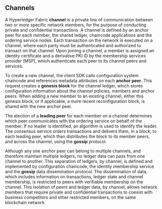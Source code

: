 
## Channels

A Hyperledger Fabric **channel** is a private line of communication between two
or more specific network members, for the purpose of conducting private and
confidential transactions. A channel is defined by an anchor peer for each
member, the shared ledger, chaincode applications and the ordering service
nodes. Each transaction on the network is executed on a channel, where each
party must be authenticated and authorized to transact on that channel. Upon
joining a channel, a member is assigned an identity certificate and a derivative
PKI ID by the membership services provider (MSP), which authenticate each peer
to its channel peers and services.

To create a new channel, the client SDK calls configuration system chaincode
and references metadata attributes on each **anchor peer**. This request creates
a **genesis block** for the channel ledger, which stores configuration
information about the channel policies, members and anchor peers. When adding a
new member to an existing channel, either this genesis block, or if applicable,
a more recent reconfiguration block, is shared with the new anchor peer.

The election of a **leading peer** for each member on a channel determines which
peer communicates with the ordering service on behalf of the member. If no
leader is identified, an algorithm is used to identify the leader. The consensus
service orders transactions and delivers them, in a block, to each leading peer,
which then distributes the block to its member peers, and across the channel,
using the **gossip** protocol.

Although any one anchor peer can belong to multiple channels, and therefore
maintain multiple ledgers, no ledger data can pass from one channel to another.
This separation of ledgers, by channel, is defined and implemented by
configuration chaincode, the identity membership service and the **gossip** data
dissemination protocol. The dissemination of data, which includes information on
transactions, ledger state and channel membership, is restricted to peers with
verifiable membership on the channel. This isolation of peers and ledger data,
by channel, allows network members that require private and confidential
transactions to coexist with business competitors and other restricted members,
on the same blockchain network.
